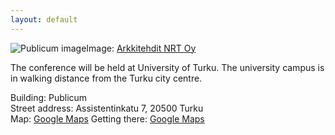 ```yaml
---
layout: default
---
```


<div class="row">
<div class="col-6 col-12-medium">
     <span class="image fit"><img src="http://n-r-t.fi/2/wp-content/gallery/educarium-ja-publicum/02_10.jpg" alt="Publicum image" />Image: <a href="http://n-r-t.fi/2/educarium-ja-publicum/">Arkkitehdit NRT Oy</a></span>
</div>
</div>


The conference will be held at University of Turku. The university campus is in walking distance from the Turku city centre.

Building: Publicum  
Street address: Assistentinkatu 7, 20500 Turku  
Map: [Google Maps](https://goo.gl/maps/aumFgrxJVg6nvgiTA)
Getting there: [Google Maps](https://drive.google.com/open?id=1vwgq22PdxMBK6g294YI1ZqrbmYh3Ortt&usp=sharing)


